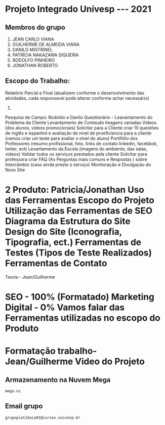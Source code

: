# Projeto Integrado Univesp --- 2021

## Membros do grupo
 1. JEAN CARLO VIANA
 2. GUILHERME DE ALMEIDA VIANA
 3. DANILO MISTRINEL
 4. PATRÍCIA NAKAZAWA SIQUEIRA
 5. RODOLFO PINHEIRO
 6. JONATHAN ROBERTO


## Escopo do Trabalho:

Relatório Parcial e Final (atualizem conforme o desenvolvimento das atividades, cada responsavel pode alterar conforme achar necessário)

1. 
Pesquisa de Campo: Rodoldo e Danilo
Questionário - Leavantamento do Problema da Cliente
Levantamento de Conteudo
Imagens variadas
Videos (dos alunos, videos promocionais)
Solicitar para a Cliente criar 10 questões de inglês e espanhol e avaliação de nível de proeficiencia para a cliente (vamos criar um teste para avaliar o nível do aluno)
Portifólio dos Professores (resumo profissional, foto, links de contato linkedin, facebbok, twiter, ect)
Levantamento da Escola (imagens do ambiente, das salas, videos)
Validar todos os serviços prestados pela cliente
Solicitar para professora criar FAQ (As Perguntas mais comuns e Respostas ) sobre Intercâmbio (caso ainda preste o serviço)
Monitoração e Divulgação do Novo Site

2
Produto: Patricia/Jonathan
 Uso das Ferramentas
 Escopo do Projeto
 Utilização das Ferramentas de SEO
 Diagrama da Estrutura do Site
 Design do Site (Iconografia, Tipografia, ect.)
 Ferramentas de Testes (Tipos de Teste Realizados)
 Ferramentas de Contato
=======================================
Teoria - Jean/Guilherme

SEO - 100% (Formatado)
Marketing Digital - 0%
Vamos falar das Ferramentas utilizadas no escopo do Produto
=======================================
Formatação trabalho- Jean/Guilherme
Video do Projeto
=======================================

## Armazenamento na Nuvem Mega
```mega.nz```

## Email grupo
```grupopiatibaia01@cursos.univesp.br```



